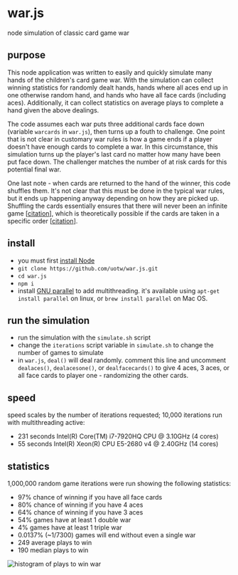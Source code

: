 # war.js
node simulation of classic card game war

## purpose
This node application was written to easily and quickly simulate many hands of the children's card game war. With the simulation can collect winning statistics for randomly dealt hands, hands where all aces end up in one otherwise random hand, and hands who have all face cards (including aces). Additionally, it can collect statistics on average plays to complete a hand given the above dealings. 

The code assumes each war puts three additional cards face down (variable `warcards` in `war.js`), then turns up a fouth to challenge. One point that is not clear in customary war rules is how a game ends if a player doesn't have enough cards to complete a war. In this circumstance, this simulation turns up the player's last card no matter how many have been put face down. The challenger matches the number of at risk cards for this potential final war.

One last note - when cards are returned to the hand of the winner, this code shuffles them. It's not clear that this must be done in the typical war rules, but it ends up happening anyway depending on how they are picked up. Shuffling the cards essentially ensures that there will never been an infinite game [[citation](https://arxiv.org/abs/1007.1371)], which is theoretically possible if the cards are taken in a specific order [[citation](https://mathoverflow.net/questions/11503/does-war-have-infinite-expected-length)].

## install
* you must first [install Node](https://nodejs.org/en/download/)
* `git clone https://github.com/uotw/war.js.git`
* `cd war.js`
* `npm i`
* install [GNU parallel](https://www.gnu.org/software/parallel/) to add multithreading. it's available using `apt-get install parallel` on linux, or `brew install parallel` on Mac OS.

## run the simulation
* run the simulation with the `simulate.sh` script
* change the `iterations` script variable in `simulate.sh` to change the number of games to simulate
* in `war.js`, `deal()` will deal randomly. comment this line and uncomment `dealaces()`, `dealacesone()`, or `dealfacecards()` to give 4 aces, 3 aces, or all face cards to player one - randomizing the other cards.


## speed
speed scales by the number of iterations requested; 10,000 iterations run with multithreading active:
* 231 seconds Intel(R) Core(TM) i7-7920HQ CPU @ 3.10GHz (4 cores)
* 55 seconds Intel(R) Xeon(R) CPU E5-2680 v4 @ 2.40GHz (14 cores)

## statistics
1,000,000 random game iterations were run showing the following statistics:

* 97%	chance of winning if you have all face cards
* 80%	chance of winning if you have 4 aces
* 64%	chance of winning if you have 3 aces
* 54%	games have at least 1 double war
* 4%	games have at least 1 triple war
* 0.0137%	(~1/7300) games will end without even a single war
* 249	average plays to win
* 190	median plays to win

![histogram of plays to win war](https://www.sonoclipshare.com/playstowin.svg)
